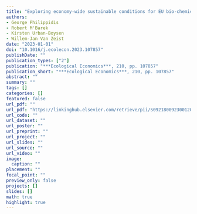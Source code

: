 ```yaml
---
title: "Exploring economy-wide sustainable conditions for EU bio-chemical activities"
authors: 
- George Philippidis
- Robert M'Barek
- Kirsten Urban-Boysen
- Willem-Jan Van Zeist
date: "2023-01-01"
doi: "10.1016/j.ecolecon.2023.107857"
publishDate: ""
publication_types: ["2"]
publication: "***Ecological Economics***, 210, pp. 107857"
publication_short: "***Ecological Economics***, 210, pp. 107857"
abstract: ""
summary: ""
tags: []
categories: []
featured: false
url_pdf: ""
url_pdf: "https://linkinghub.elsevier.com/retrieve/pii/S0921800923001209"
url_code: ""
url_dataset: ""
url_poster: ""
url_preprint: ""
url_project: ""
url_slides: ""
url_source: ""
url_video: ""
image: 
  caption: ""
placement: ""
focal_point: ""
preview_only: false
projects: []
slides: []
math: true
highlight: true
---
```

